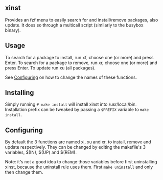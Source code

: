 xinst
-----

Provides an fzf menu to easily search for and install/remove packages, also update.
It does so through a multicall script (similarly to the busybox binary).

Usage
-----

To search for a package to install, run xf, choose one (or more) and press Enter.
To search for a package to remove, run xr, choose one (or more) and press Enter.
To update run xu (all packages).

See [Configuring](#configuring) on how to change the names of these functions.


Installing
----------

Simply running `# make install` will install xinst into /usr/local/bin. Installation prefix can be tweaked by passing a `$PREFIX` variable to `make install`.


Configuring
-----------

By default the 3 functions are named xi, xu and xr, to install, remove and update respectively.
They can be changed by editing the makefile's 3 variables, $(IN), $(UP) and $(REM).

Note: it's not a good idea to change those variables before first uninstalling xinst, because the uninstall rule uses them.
First `make uninstall` and only then change them.


